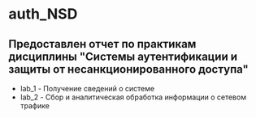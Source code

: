 # auth_NSD
## Предоставлен отчет по практикам дисциплины "Системы аутентификации и защиты от несанкционированного доступа"

* lab_1 - Получение сведений о системе
* lab_2 - Сбор и аналитическая обработка информации о сетевом
трафике